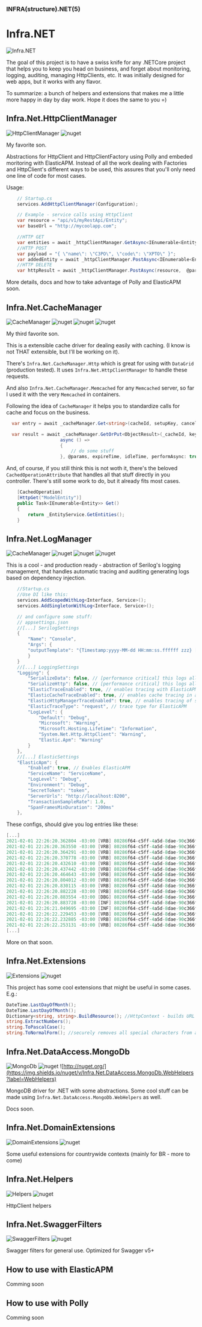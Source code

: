 ### INFRA(structure).NET(5)

 

# Infra.NET
![Infra.NET](https://dev.azure.com/thiagosgarcia/Infra.Net/_apis/build/status/Infra.NET?api-version=6.0-preview.1)

The goal of this project is to have a swiss knife for any .NETCore project that helps you to keep you head on business, and forget about monitoring, logging, auditing, managing HttpClients, etc. It was initially designed for web apps, but it works with any flavor.

To summarize: a bunch of helpers and extensions that makes me a little more happy in day by day work. Hope it does the same to you =)

## Infra.Net.HttpClientManager
![HttpClientManager](https://dev.azure.com/thiagosgarcia/Infra.Net/_apis/build/status/HttpClientManager?api-version=6.0-preview.1)
![nuget](https://img.shields.io/nuget/v/Infra.Net.HttpClientManager)

My favorite son.

Abstractions for HttpClient and HttpClientFactory using Polly and embeded moritoring with ElasticAPM. Instead of all the work dealing with Factories and HttpClient's different ways to be used, this assures that you'll only need one line of code for most cases.

Usage:

``` cs
    // Startup.cs
    services.AddHttpClientManager(Configuration);

    // Example - service calls using HttpClient
    var resource = "api/v1/myRestApi/Entity";
    var baseUrl = "http://mycoolapp.com";

    //HTTP GET
    var entities = await _httpClientManager.GetAsync<IEnumerable<Entity>>(resource,  @params, headers, baseUrl);
    //HTTP POST
    var payload = "{ \"name\": \"C3PO\", \"code\": \"XPTO\" }";
    var addedEntity = await _httpClientManager.PostAsync<IEnumerable<Entity>>(resource, payload,  @params, headers, baseUrl);
    //HTTP DELETE
    var httpResult = await _httpClientManager.PostAsync(resource,  @params, headers, baseUrl);
```

More details, docs and how to take advantage of Polly and ElasticAPM soon.

## Infra.Net.CacheManager
![CacheManager](https://dev.azure.com/thiagosgarcia/Infra.Net/_apis/build/status/CacheManager?api-version=6.0-preview.1)
![nuget](https://img.shields.io/nuget/v/Infra.Net.CacheManager)
![nuget](https://img.shields.io/nuget/v/Infra.Net.CacheManager.Http?label=CacheManager.Http)
![nuget](https://img.shields.io/nuget/v/Infra.Net.CacheManager.Memcached?label=CacheManager.Memcached)

My third favorite son.

This is a extensible cache driver for dealing easily with caching. (I know is not THAT extensible, but I'll be working on it).

There's `Infra.Net.CacheManager.Http` which is great for using with `DataGrid` (production tested). It uses `Infra.Net.HttpClientManager` to handle these requests.

And also `Infra.Net.CacheManager.Memcached` for any `Memcached` server, so far I used it with the very `Memcached` in containers.

Following the idea of `CacheManager` it helps you to standardize calls for cache and focus on the business.

``` cs
  var entry = await _cacheManager.Get<string>(cacheId, setupKey, cancellationToken: cancellationToken);

  var result = await _cacheManager.GetOrPut<ObjectResult>(_cacheId, key,
                    async () =>
                    {
                        // do some stuff
                    }, @params, expireTime, idleTime, performAsync: true);
```

And, of course, if you still think this is not woth it, there's the beloved `CachedOperationAttribute` that handles all that stuff directly in you controller. There's still some work to do, but it already fits most cases.

``` cs
    [CachedOperation]
    [HttpGet("ModelEntity")]
    public Task<IEnumerable<Entity>> Get()
    {
        return _EntityService.GetEntities();
    }
```

## Infra.Net.LogManager
![CacheManager](https://dev.azure.com/thiagosgarcia/Infra.Net/_apis/build/status/LogManager?api-version=6.0-preview.1)
![nuget](https://img.shields.io/nuget/v/Infra.Net.LogManager)
![nuget](https://img.shields.io/nuget/v/Infra.Net.LogManager.DbExtensions?label=LogManager.DbExtensions)
![nuget](https://img.shields.io/nuget/v/Infra.Net.LogManager.WebExtensions?label=LogManager.WebExtensions)

This is a cool - and production ready - abstraction of Serilog's logging management, that handles automatic tracing and auditing generating logs based on dependency injection.

``` cs
    //Startup.cs
    //Use DI like this:
    services.AddScopedWithLog<Interface, Service>();
    services.AddSingletonWithLog<Interface, Service>();

    // and configure some stuff:
    // appsettings.json
    //[...] SerilogSettings
    {
        "Name": "Console",
        "Args": {
        "outputTemplate": "{Timestamp:yyyy-MM-dd HH:mm:ss.ffffff zzz} [{Level:u3}] {CorrelationId} {ElasticApmTraceId} {ElasticApmTransactionId} {Message}{NewLine}{Exception}" // Template to get all the traces
        }
    }
    //[...] LoggingSettings
    "Logging": {
        "SerializeData": false, // [performance critical] this logs all parameters and results from every traced function. Use with caution, only for debugging.
        "SerializeHttp": false, // [performance critical] this logs all incoming and outgoing http data. Use with caution, only for debugging.
        "ElasticTraceEnabled": true, // enables tracing with ElasticAPM for every traced functions
        "ElasticCacheTraceEnabled": true, // enables cache tracing in applications using Infra.Net.CacheManager
        "ElasticHttpManagerTraceEnabled": true, // enables tracing of specific HttpClientManager actions to projects that uses it
        "ElasticTraceType": "request", // trace type for ElasticAPM
        "LogLevel": {
            "Default": "Debug",
            "Microsoft": "Warning",
            "Microsoft.Hosting.Lifetime": "Information",
            "System.Net.Http.HttpClient": "Warning",
            "Elastic.Apm": "Warning"
        }
    },
    //[...] ElasticSettings
    "ElasticApm": {
        "Enabled": true, // Enables ElasticAPM
        "ServiceName": "ServiceName",
        "LogLevel": "Debug",
        "Environment": "Debug",
        "SecretToken": "token",
        "ServerUrls": "http://localhost:8200",
        "TransactionSampleRate": 1.0,
        "SpanFramesMinDuration": "200ms" 
    },
```

These configs, should give you log entries like these:

``` cs
[...]
2021-02-01 22:26:20.362804 -03:00 [VRB] 80286f64-c5ff-4a5d-8dae-90c366f3b903 Executing method "IMongoReadOnlyService`1::Get"[]
2021-02-01 22:26:20.363550 -03:00 [VRB] 80286f64-c5ff-4a5d-8dae-90c366f3b903 Executing method "IMongoReadOnlyRepository`1::Get"[]
2021-02-01 22:26:20.364291 -03:00 [VRB] 80286f64-c5ff-4a5d-8dae-90c366f3b903 Method executed "IMongoReadOnlyRepository`1::Get"""
2021-02-01 22:26:20.370778 -03:00 [VRB] 80286f64-c5ff-4a5d-8dae-90c366f3b903 Method executed "IMongoReadOnlyService`1::Get"""
2021-02-01 22:26:20.432610 -03:00 [VRB] 80286f64-c5ff-4a5d-8dae-90c366f3b903 Method executed "IMongoReadOnlyRepository`1::Get"""
2021-02-01 22:26:20.437442 -03:00 [VRB] 80286f64-c5ff-4a5d-8dae-90c366f3b903 Method executed "IMongoReadOnlyService`1::Get"""
2021-02-01 22:26:20.464643 -03:00 [VRB] 80286f64-c5ff-4a5d-8dae-90c366f3b903 Method executed "IA12nService::HasAuthorizationForAction"""
2021-02-01 22:26:20.804012 -03:00 [VRB] 80286f64-c5ff-4a5d-8dae-90c366f3b903 Executing method "IFileUploadService::Upload"[]
2021-02-01 22:26:20.830115 -03:00 [VRB] 80286f64-c5ff-4a5d-8dae-90c366f3b903 HttpCacheManager::"Headers":"Accept:text/plain, Authorization:Basic ..., maxIdleTimeSeconds:1800, timeToLiveSeconds:3600, performAsync:True"
2021-02-01 22:26:20.882228 -03:00 [VRB] 80286f64-c5ff-4a5d-8dae-90c366f3b903 HttpClientManager::"MediaType: text/plain"
2021-02-01 22:26:20.883554 -03:00 [DBG] 80286f64-c5ff-4a5d-8dae-90c366f3b903 HttpClientManager::"PreparingHttpClient: http://localhost:8080/"
2021-02-01 22:26:20.883728 -03:00 [INF] 80286f64-c5ff-4a5d-8dae-90c366f3b903 HttpClientManager::"Send: PUT, http://localhost:8080/rest/default/21665a9c54fc2135afbc6650cd3c23a2d9b118de86911ffa7a7a748654823146"
2021-02-01 22:26:21.049695 -03:00 [INF] 80286f64-c5ff-4a5d-8dae-90c366f3b903 HttpClientManager::"StatusCode: OK 165ms"
2021-02-01 22:26:22.229453 -03:00 [VRB] 80286f64-c5ff-4a5d-8dae-90c366f3b903 Executing method "IMongoReadOnlyService`1::Exists"[]
2021-02-01 22:26:22.232885 -03:00 [VRB] 80286f64-c5ff-4a5d-8dae-90c366f3b903 Executing method "IMongoReadOnlyRepository`1::Get"[]
2021-02-01 22:26:22.253131 -03:00 [VRB] 80286f64-c5ff-4a5d-8dae-90c366f3b903 Executing method "IMongoService`1::Create"[]
[...]
```

More on that soon.


## Infra.Net.Extensions
![Extensions](https://dev.azure.com/thiagosgarcia/Infra.Net/_apis/build/status/Extensions?api-version=6.0-preview.1)
![nuget](https://img.shields.io/nuget/v/Infra.Net.Extensions)

This project has some cool extensions that might be useful in some cases. E.g.:

``` cs
DateTime.LastDayOfMonth();
DateTime.LastDayOfMonth();
Dictionary<string, string>.BuildResource(); //HttpContext - builds URL resources
string.ExtractNumbers();
string.ToPascalCase();
string.ToNormalForm(); //securely removes all special characters from a string: façade => facade; joão => joao

```

## Infra.Net.DataAccess.MongoDb
![MongoDb](https://dev.azure.com/thiagosgarcia/Infra.Net/_apis/build/status/MongoDb?api-version=6.0-preview.1)
![nuget](https://img.shields.io/nuget/v/Infra.Net.DataAccess.MongoDb?label=MongoDb)
![http://nuget.org/](https://img.shields.io/nuget/v/Infra.Net.DataAccess.MongoDb.WebHelpers?label=WebHelpers)

MongoDB driver for .NET with some abstractions. Some cool stuff can be made using `Infra.Net.DataAccess.MongoDb.WebHelpers` as well. 

Docs soon.

## Infra.Net.DomainExtensions
![DomainExtensions](https://dev.azure.com/thiagosgarcia/Infra.Net/_apis/build/status/DomainExtensions?api-version=6.0-preview.1)
![nuget](https://img.shields.io/nuget/v/Infra.Net.DomainExtensions)

Some useful extensions for countrywide contexts (mainly for BR - more to come)

## Infra.Net.Helpers
![Helpers](https://dev.azure.com/thiagosgarcia/Infra.Net/_apis/build/status/Helpers?api-version=6.0-preview.1)
![nuget](https://img.shields.io/nuget/v/Infra.Net.Helpers)

HttpClient helpers


## Infra.Net.SwaggerFilters
![SwaggerFilters](https://dev.azure.com/thiagosgarcia/Infra.Net/_apis/build/status/SwaggerFilters?api-version=6.0-preview.1) 
![nuget](https://img.shields.io/nuget/v/Infra.Net.SwaggerFilters)

Swagger filters for general use. Optimized for Swagger v5+

## How to use with ElasticAPM

Comming soon

## How to use with Polly

Comming soon
